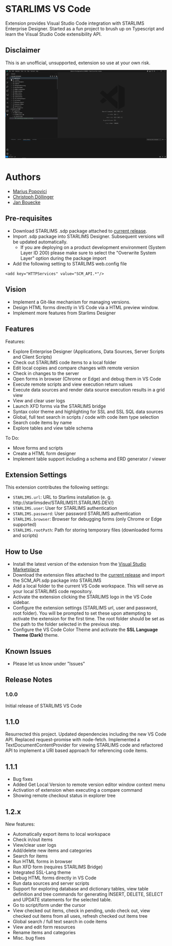 # STARLIMS VS Code

Extension provides Visual Studio Code integration with STARLIMS Enterprise Designer. Started as a fun project to brush up on Typescript and learn the Visual Studio Code extensibility API.

## Disclaimer

This is an unofficial, unsupported, extension so use at your own risk.

![STARLIMS VS Code Screenshot](resources/preview.gif)

# Authors

- [Marius Popovici](https://github.com/mariuspopovici)
- [Christoph Döllinger](https://github.com/MrDoe/)
- [Jan Bouecke](https://github.com/jbouecke/)

## Pre-requisites

- Download STARLIMS .sdp package attached to [current release](https://github.com/mariuspopovici/starlimsvscode/releases).
- Import .sdp package into STARLIMS Designer. Subsequent versions will be updated automatically.
  - If you are deploying on a product development environment (System Layer ID 200) please make sure to select the "Overwrite System Layer" option during the package import
- Add the following setting to STARLIMS web.config file

```
<add key="HTTPServices" value="SCM_API.*"/>
```

## Vision

- Implement a Git-like mechanism for managing versions.
- Design HTML forms directly in VS Code via a HTML preview window.
- Implement more features from Starlims Designer

## Features

Features:

- Explore Enterprise Designer (Applications, Data Sources, Server Scripts and Client Scripts)
- Check out STARLIMS code items to a local folder
- Edit local copies and compare changes with remote version
- Check in changes to the server
- Open forms in browser (Chrome or Edge) and debug them in VS Code
- Execute remote scripts and view execution return values
- Execute data sources and render data source execution results in a grid view
- View and clear user logs
- Launch XFD forms via the STARLIMS bridge
- Syntax color theme and highlighting for SSL and SSL SQL data sources
- Global, full text search in scripts / code with code item type selection
- Search code items by name
- Explore tables and view table schema

To Do:

- Move forms and scripts
- Create a HTML form designer
- Implement table support including a schema and ERD generator / viewer

## Extension Settings

This extension contributes the following settings:

- `STARLIMS.url`: URL to Starlims installation (e. g. http://starlimsdev/STARLIMS11.STARLIMS.DEV/)
- `STARLIMS.user`: User for STARLIMS authentication
- `STARLIMS.password`: User password STARLIMS authentication
- `STARLIMS.browser`: Browser for debugging forms (only Chrome or Edge supported)
- `STARLIMS.rootPath`: Path for storing temporary files (downloaded forms and scripts)

## How to Use

- Install the latest version of the extension from the [Visual Studio Marketplace](https://marketplace.visualstudio.com/items?itemName=MariusPopovici.vscode-starlims&ssr=false#qna)
- Download the extension files attached to the [current release](https://github.com/mariuspopovici/starlimsvscode/releases) and import the SCM_API.sdp package into STARLIMS
- Add a local folder to the current VS Code workspace. This will serve as your local STARLIMS code repository.
- Activate the extension clicking the STARLIMS logo in the VS Code sidebar.
- Configure the extension settings (STARLIMS url, user and password, root folder). You will be prompted to set these upon attempting to activate the extension for the first time. The root folder should be set as the path to the folder selected in the previous step.
- Configure the VS Code Color Theme and activate the **SSL Language Theme (Dark)** theme.

## Known Issues

- Please let us know under "Issues"

## Release Notes

### 1.0.0

Initial release of STARLIMS VS Code

## 1.1.0

Resurrected this project. Updated dependencies including the new VS Code API.
Replaced request-promise with node-fetch.
Implemented a TextDocumentContentProvider for viewing STARLIMS code and refactored API to implement a URI based approach for referencing code items.

## 1.1.1

- Bug fixes
- Added Get Local Version to remote version editor window context menu
- Activation of extension when executing a compare command
- Showing remote checkout status in explorer tree

## 1.2.x

New features:

- Automatically export items to local workspace
- Check in/out items
- View/clear user logs
- Add/delete new items and categories
- Search for items
- Run HTML forms in browser
- Run XFD form (requires STARLIMS Bridge)
- Integrated SSL-Lang theme
- Debug HTML forms directly in VS Code
- Run data sources and server scripts
- Support for exploring database and dictionary tables, view table definition and tree commands for generating INSERT, DELETE, SELECT and UPDATE statements for the selected table.
- Go to script/form under the cursor
- View checked out items, check in pending, undo check out, view checked out items from all uses, refresh checked out items tree
- Global search / full text search in code items
- View and edit form resources
- Rename items and categories
- Misc. bug fixes
